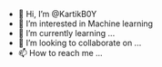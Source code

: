 - 👋 Hi, I’m @KartikB0Y
- 👀 I’m interested in Machine learning
- 🌱 I’m currently learning ...
- 💞️ I’m looking to collaborate on ...
- 📫 How to reach me ...

<!---
KartikB0Y/KartikB0Y is a ✨ special ✨ repository because its `README.md` (this file) appears on your GitHub profile.
You can click the Preview link to take a look at your changes.
--->
